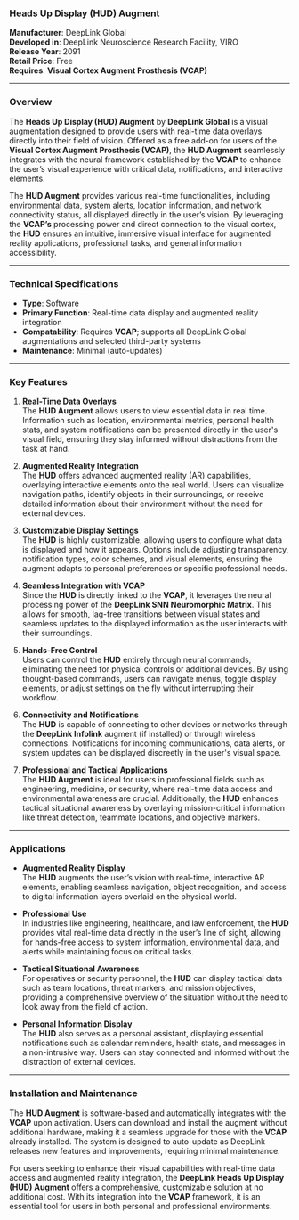 ### **Heads Up Display (HUD) Augment**

**Manufacturer**: DeepLink Global  
**Developed in**: DeepLink Neuroscience Research Facility, VIRO  
**Release Year**: 2091  
**Retail Price**: Free  
**Requires**: **Visual Cortex Augment Prosthesis (VCAP)**

---

### Overview

The **Heads Up Display (HUD) Augment** by **DeepLink Global** is a visual augmentation designed to provide users with real-time data overlays directly into their field of vision. Offered as a free add-on for users of the **Visual Cortex Augment Prosthesis (VCAP)**, the **HUD Augment** seamlessly integrates with the neural framework established by the **VCAP** to enhance the user’s visual experience with critical data, notifications, and interactive elements.

The **HUD Augment** provides various real-time functionalities, including environmental data, system alerts, location information, and network connectivity status, all displayed directly in the user’s vision. By leveraging the **VCAP’s** processing power and direct connection to the visual cortex, the **HUD** ensures an intuitive, immersive visual interface for augmented reality applications, professional tasks, and general information accessibility.

---

### Technical Specifications

- **Type**: Software  
- **Primary Function**: Real-time data display and augmented reality integration  
- **Compatability**: Requires **VCAP**; supports all DeepLink Global augmentations and selected third-party systems  
- **Maintenance**: Minimal (auto-updates)

---

### Key Features

1. **Real-Time Data Overlays**  
   The **HUD Augment** allows users to view essential data in real time. Information such as location, environmental metrics, personal health stats, and system notifications can be presented directly in the user's visual field, ensuring they stay informed without distractions from the task at hand.

2. **Augmented Reality Integration**  
   The **HUD** offers advanced augmented reality (AR) capabilities, overlaying interactive elements onto the real world. Users can visualize navigation paths, identify objects in their surroundings, or receive detailed information about their environment without the need for external devices.

3. **Customizable Display Settings**  
   The **HUD** is highly customizable, allowing users to configure what data is displayed and how it appears. Options include adjusting transparency, notification types, color schemes, and visual elements, ensuring the augment adapts to personal preferences or specific professional needs.

4. **Seamless Integration with VCAP**  
   Since the **HUD** is directly linked to the **VCAP**, it leverages the neural processing power of the **DeepLink SNN Neuromorphic Matrix**. This allows for smooth, lag-free transitions between visual states and seamless updates to the displayed information as the user interacts with their surroundings.

5. **Hands-Free Control**  
   Users can control the **HUD** entirely through neural commands, eliminating the need for physical controls or additional devices. By using thought-based commands, users can navigate menus, toggle display elements, or adjust settings on the fly without interrupting their workflow.

6. **Connectivity and Notifications**  
   The **HUD** is capable of connecting to other devices or networks through the **DeepLink Infolink** augment (if installed) or through wireless connections. Notifications for incoming communications, data alerts, or system updates can be displayed discreetly in the user's visual space.

7. **Professional and Tactical Applications**  
   The **HUD Augment** is ideal for users in professional fields such as engineering, medicine, or security, where real-time data access and environmental awareness are crucial. Additionally, the **HUD** enhances tactical situational awareness by overlaying mission-critical information like threat detection, teammate locations, and objective markers.

---

### Applications

- **Augmented Reality Display**  
   The **HUD** augments the user’s vision with real-time, interactive AR elements, enabling seamless navigation, object recognition, and access to digital information layers overlaid on the physical world.

- **Professional Use**  
   In industries like engineering, healthcare, and law enforcement, the **HUD** provides vital real-time data directly in the user’s line of sight, allowing for hands-free access to system information, environmental data, and alerts while maintaining focus on critical tasks.

- **Tactical Situational Awareness**  
   For operatives or security personnel, the **HUD** can display tactical data such as team locations, threat markers, and mission objectives, providing a comprehensive overview of the situation without the need to look away from the field of action.

- **Personal Information Display**  
   The **HUD** also serves as a personal assistant, displaying essential notifications such as calendar reminders, health stats, and messages in a non-intrusive way. Users can stay connected and informed without the distraction of external devices.

---

### Installation and Maintenance

The **HUD Augment** is software-based and automatically integrates with the **VCAP** upon activation. Users can download and install the augment without additional hardware, making it a seamless upgrade for those with the **VCAP** already installed. The system is designed to auto-update as DeepLink releases new features and improvements, requiring minimal maintenance.

For users seeking to enhance their visual capabilities with real-time data access and augmented reality integration, the **DeepLink Heads Up Display (HUD) Augment** offers a comprehensive, customizable solution at no additional cost. With its integration into the **VCAP** framework, it is an essential tool for users in both personal and professional environments.
